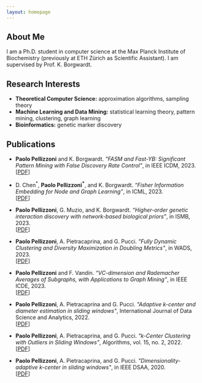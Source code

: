 ```yaml
---
layout: homepage
---
```


## About Me

I am a Ph.D. student in computer science at the Max Planck Institute of Biochemistry (previously at ETH Zürich as Scientific Assistant). I am supervised by Prof. K. Borgwardt.

## Research Interests

- **Theoretical Computer Science:** approximation algorithms, sampling theory
- **Machine Learning and Data Mining:** statistical learning theory, pattern mining, clustering, graph learning
- **Bioinformatics:** genetic marker discovery


## Publications

- **Paolo Pellizzoni** and K. Borgwardt. _"FASM and Fast-YB: Significant Pattern Mining with False
Discovery Rate Control"_, in IEEE ICDM, 2023. <br>
  [[PDF]()]

- D. Chen<sup>\*</sup>, **Paolo Pellizzoni<sup>\*</sup>**, and K. Borgwardt. _“Fisher Information Embedding for Node and
Graph Learning”_, in ICML, 2023. <br>
  [[PDF](https://arxiv.org/abs/2305.07580)]

- **Paolo Pellizzoni**, G. Muzio, and K. Borgwardt. _“Higher-order genetic interaction discovery with
network-based biological priors”_, in ISMB, 2023. <br>
  [[PDF](https://academic.oup.com/bioinformatics/article/39/Supplement_1/i523/7210485)]

- **Paolo Pellizzoni**, A. Pietracaprina, and G. Pucci. _"Fully Dynamic Clustering and Diversity
Maximization in Doubling Metrics"_, in WADS, 2023. <br>
  [[PDF](https://link.springer.com/chapter/10.1007/978-3-031-38906-1_41)]

- **Paolo Pellizzoni** and F. Vandin. _“VC-dimension and Rademacher Averages of Subgraphs, with
Applications to Graph Mining”_, in IEEE ICDE, 2023. <br>
  [[PDF](https://ieeexplore.ieee.org/abstract/document/10184718/)]

- **Paolo Pellizzoni**, A. Pietracaprina and G. Pucci. _"Adaptive k-center and diameter estimation in sliding windows"_,
  International Journal of Data Science and Analytics, 2022. <br>
  [[PDF](https://link.springer.com/article/10.1007/s41060-022-00318-z)]

- **Paolo Pellizzoni**, A. Pietracaprina, and G. Pucci. _"k-Center Clustering with Outliers in Sliding Windows"_,
  Algorithms, vol. 15, no. 2, 2022. <br>
  [[PDF](https://www.mdpi.com/1999-4893/15/2/52)]

- **Paolo Pellizzoni**, A. Pietracaprina, and G. Pucci. _"Dimensionality-adaptive k-center in sliding windows"_,
  in IEEE DSAA, 2020. <br>
  [[PDF](https://ieeexplore.ieee.org/abstract/document/9260003)]
  
 
  
  
